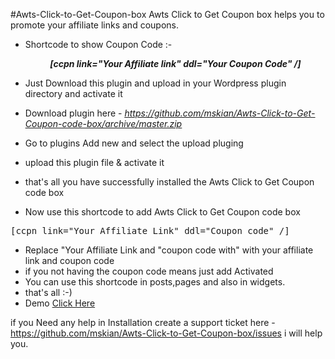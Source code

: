 #Awts-Click-to-Get-Coupon-box
Awts Click to Get Coupon box helps you to promote your affiliate links and coupons.

- Shortcode to show Coupon Code :- <i><center><b>[ccpn link="Your Affiliate link" ddl="Your Coupon Code" /]</b></center></i>

- Just Download this plugin and upload in your Wordpress plugin directory and activate it

- Download plugin here - <i><u>https://github.com/mskian/Awts-Click-to-Get-Coupon-code-box/archive/master.zip</i></u>
- Go to plugins Add new and select the upload pluging
- upload this plugin file & activate it
- that's all you have successfully installed the Awts Click to Get Coupon code box
- Now use this shortcode to add Awts Click to Get Coupon code box

<pre>[ccpn link="Your Affiliate Link" ddl="Coupon code" /]</pre>

- Replace "Your Affiliate Link and "coupon code with" with your affiliate link and coupon code
- if you not having the coupon code means just add Activated
- You can use this shortcode in posts,pages and also in widgets.
- that's all :-)
- Demo <a href="https://santhoshveer.com/test/">Click Here</a>

if you Need any help in Installation create a support ticket here - https://github.com/mskian/Awts-Click-to-Get-Coupon-box/issues i will help you.

